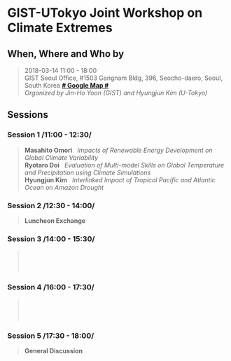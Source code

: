 # GIST-UTokyo Joint Workshop on Climate Extremes

## When, Where and Who by
  > 2018-03-14 11:00 - 18:00 <br />
  > GIST Seoul Office, #1503 Gangnam Bldg, 396, Seocho-daero, Seoul, South Korea [**# Google Map #**](https://goo.gl/maps/EqFeJZRTqbn) <br />
  > _Organized by Jin-Ho Yoon (GIST) and Hyungjun Kim (U-Tokyo)_

## Sessions 

### Session 1 /11:00 - 12:30/

  > **Masahito Omori** &nbsp;&nbsp;_Impacts of Renewable Energy Development on Global Climate Variability_<br />
  > **Ryotaro Doi**    &nbsp;&nbsp;_Evaluation of Multi-model Skills on Global Temperature and Precipitation using Climate Simulations_<br />
  > **Hyungjun Kim**   &nbsp;&nbsp;_Interlinked Impact of Tropical Pacific and Atlantic Ocean on Amazon Drought_

### Session 2 /12:30 - 14:00/	
  > **Luncheon Exchange**

### Session 3 /14:00 - 15:30/
  > <br />
  > <br />
  > <br />
 
### Session 4 /16:00 - 17:30/	
  > <br />
  > <br />
  > <br />

### Session 5 /17:30 - 18:00/
  > **General Discussion**

<!--stackedit_data:
eyJoaXN0b3J5IjpbLTg5NzExNzI5XX0=
-->
